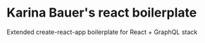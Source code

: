 # Karina Bauer's react boilerplate

Extended create-react-app boilerplate for React + GraphQL stack
